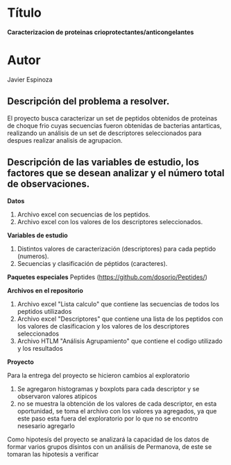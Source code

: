 # Título

**Caracterizacion de proteinas crioprotectantes/anticongelantes**

# Autor
Javier Espinoza

## Descripción del problema a resolver.
El proyecto busca caracterizar un set de peptidos obtenidos de proteinas de choque frio cuyas secuencias fueron obtenidas de bacterias antarticas, realizando un análisis de un set de descriptores seleccionados para despues realizar analisis de agrupacion.    

## Descripción de las variables de estudio, los factores que se desean analizar y el número total de observaciones.

**Datos**

1. Archivo excel con secuencias de los peptidos.
2. Archivo excel con los valores de los descriptores seleccionados.

**Variables de estudio**

1. Distintos valores de caracterización (descriptores) para cada peptido (numeros).
2. Secuencias y clasificación de péptidos (caracteres).

**Paquetes especiales**
Peptides (https://github.com/dosorio/Peptides/)

**Archivos en el repositorio**

1. Archivo excel "Lista calculo" que contiene las secuencias de todos los peptidos utilizados
2. Archivo excel "Descriptores" que contiene una lista de los peptidos con los valores de clasificacion y los valores de los descriptores seleccionados
3. Archivo HTLM "Análisis Agrupamiento" que contiene el codigo utilizado y los resultados

**Proyecto**

Para la entrega del proyecto se hicieron cambios al exploratorio

1. Se agregaron histogramas y boxplots para cada descriptor y se observaron valores atipicos
2. no se muestra la obtención de los valores de cada descriptor, en esta oportunidad, se toma el archivo con los valores ya agregados, ya que este paso esta fuera del exploratorio por lo que no se encontro nesesario agregarlo

Como hipotesís del proyecto se analizará la capacidad de los datos de formar varios grupos disintos con un análisis de Permanova, de este se tomaran las hipotesís a verificar 
